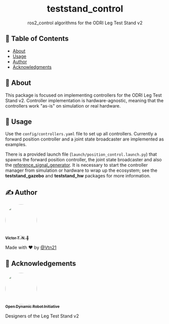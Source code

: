 <!-- <p align="center">
  <a href="" rel="noopener">
 <img width=200px height=200px src="https://i.imgur.com/6wj0hh6.jpg" alt="Project logo"></a>
</p> -->

<h1 align="center">teststand_control</h1>

<p align="center"> ros2_control algorithms for the ODRI Leg Test Stand v2
    <br>
</p>

## 📝 Table of Contents
- [About](#about)
- [Usage](#usage)
- [Author](#author)
- [Acknowledgments](#acknowledgement)

## 🧐 About <a name = "about"></a>

This package is focused on implementing controllers for the ODRI Leg Test Stand v2. Controller implementation is hardware-agnostic, meaning that the controllers work "as-is" on simulation or real hardware.

## 🎈 Usage <a name="usage"></a>

Use the ```config/controllers.yaml``` file to set up all controllers. Currently a forward position controller and a joint state broadcaster are implemented as examples.

There is a provided launch file (```launch/position_control.launch.py```) that spawns the forward position controller, the joint state broadcaster and also the [reference_signal_generator](https://github.com/leggedrobotics-usp/reference_signal_generator). It is necessary to start the controller manager from simulation or hardware to wrap up the ecosystem; see the **teststand_gazebo** and **teststand_hw** packages for more information.

## ✍️ Author <a name = "author"></a>

<a href="https://github.com/Vtn21">
 <img style="border-radius: 50%;" src="https://avatars.githubusercontent.com/u/13922299?s=460&u=2e2554bb02cc92028e5cba651b04459afd3c84fd&v=4" width="100px;" alt=""/>
 <br />
 <sub><b>Victor T. N. 🤖</b></sub></a>

Made with ❤️ by [@Vtn21](https://github.com/Vtn21)

## 🎉 Acknowledgements <a name = "acknowledgement"></a>

<a href="https://github.com/open-dynamic-robot-initiative">
 <img style="border-radius: 50%;" src="https://avatars.githubusercontent.com/u/54143164?s=200&v=4" width="100px;" alt=""/>
 <br />
 <sub><b>Open Dynamic Robot Initiative</b></sub></a>

 Designers of the Leg Test Stand v2

<!-- [![Gmail Badge](https://img.shields.io/badge/-victor.noppeney@usp.br-c14438?style=flat-square&logo=Gmail&logoColor=white&link=mailto:victor.noppeney@usp.br)](mailto:victor.noppeney@usp.br) -->

<!-- -  - Idea & Initial work -->

<!-- See also the list of [contributors](https://github.com/kylelobo/The-Documentation-Compendium/contributors) who participated in this project. -->